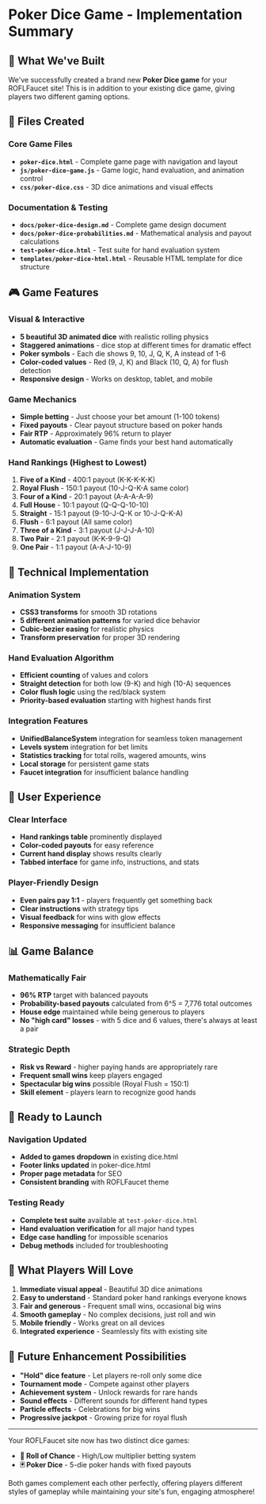 # Poker Dice Game - Implementation Summary

## 🎉 What We've Built

We've successfully created a brand new **Poker Dice game** for your ROFLFaucet site! This is in addition to your existing dice game, giving players two different gaming options.

## 📁 Files Created

### Core Game Files
- **`poker-dice.html`** - Complete game page with navigation and layout
- **`js/poker-dice-game.js`** - Game logic, hand evaluation, and animation control
- **`css/poker-dice.css`** - 3D dice animations and visual effects

### Documentation & Testing
- **`docs/poker-dice-design.md`** - Complete game design document
- **`docs/poker-dice-probabilities.md`** - Mathematical analysis and payout calculations  
- **`test-poker-dice.html`** - Test suite for hand evaluation system
- **`templates/poker-dice-html.html`** - Reusable HTML template for dice structure

## 🎮 Game Features

### Visual & Interactive
- **5 beautiful 3D animated dice** with realistic rolling physics
- **Staggered animations** - dice stop at different times for dramatic effect
- **Poker symbols** - Each die shows 9, 10, J, Q, K, A instead of 1-6
- **Color-coded values** - Red (9, J, K) and Black (10, Q, A) for flush detection
- **Responsive design** - Works on desktop, tablet, and mobile

### Game Mechanics
- **Simple betting** - Just choose your bet amount (1-100 tokens)
- **Fixed payouts** - Clear payout structure based on poker hands
- **Fair RTP** - Approximately 96% return to player
- **Automatic evaluation** - Game finds your best hand automatically

### Hand Rankings (Highest to Lowest)
1. **Five of a Kind** - 400:1 payout (K-K-K-K-K)
2. **Royal Flush** - 150:1 payout (10-J-Q-K-A same color)
3. **Four of a Kind** - 20:1 payout (A-A-A-A-9)
4. **Full House** - 10:1 payout (Q-Q-Q-10-10)
5. **Straight** - 15:1 payout (9-10-J-Q-K or 10-J-Q-K-A)
6. **Flush** - 6:1 payout (All same color)
7. **Three of a Kind** - 3:1 payout (J-J-J-A-10)
8. **Two Pair** - 2:1 payout (K-K-9-9-Q)
9. **One Pair** - 1:1 payout (A-A-J-10-9)

## 🔧 Technical Implementation

### Animation System
- **CSS3 transforms** for smooth 3D rotations
- **5 different animation patterns** for varied dice behavior
- **Cubic-bezier easing** for realistic physics
- **Transform preservation** for proper 3D rendering

### Hand Evaluation Algorithm
- **Efficient counting** of values and colors
- **Straight detection** for both low (9-K) and high (10-A) sequences
- **Color flush logic** using the red/black system
- **Priority-based evaluation** starting with highest hands first

### Integration Features
- **UnifiedBalanceSystem** integration for seamless token management
- **Levels system** integration for bet limits
- **Statistics tracking** for total rolls, wagered amounts, wins
- **Local storage** for persistent game stats
- **Faucet integration** for insufficient balance handling

## 🎯 User Experience

### Clear Interface
- **Hand rankings table** prominently displayed
- **Color-coded payouts** for easy reference
- **Current hand display** shows results clearly
- **Tabbed interface** for game info, instructions, and stats

### Player-Friendly Design
- **Even pairs pay 1:1** - players frequently get something back
- **Clear instructions** with strategy tips
- **Visual feedback** for wins with glow effects
- **Responsive messaging** for insufficient balance

## 📊 Game Balance

### Mathematically Fair
- **96% RTP** target with balanced payouts
- **Probability-based payouts** calculated from 6^5 = 7,776 total outcomes
- **House edge** maintained while being generous to players
- **No "high card" losses** - with 5 dice and 6 values, there's always at least a pair

### Strategic Depth
- **Risk vs Reward** - higher paying hands are appropriately rare
- **Frequent small wins** keep players engaged
- **Spectacular big wins** possible (Royal Flush = 150:1)
- **Skill element** - players learn to recognize good hands

## 🚀 Ready to Launch

### Navigation Updated
- **Added to games dropdown** in existing dice.html
- **Footer links updated** in poker-dice.html
- **Proper page metadata** for SEO
- **Consistent branding** with ROFLFaucet theme

### Testing Ready
- **Complete test suite** available at `test-poker-dice.html`
- **Hand evaluation verification** for all major hand types
- **Edge case handling** for impossible scenarios
- **Debug methods** included for troubleshooting

## 🎊 What Players Will Love

1. **Immediate visual appeal** - Beautiful 3D dice animations
2. **Easy to understand** - Standard poker hand rankings everyone knows
3. **Fair and generous** - Frequent small wins, occasional big wins
4. **Smooth gameplay** - No complex decisions, just roll and win
5. **Mobile friendly** - Works great on all devices
6. **Integrated experience** - Seamlessly fits with existing site

## 🔮 Future Enhancement Possibilities

- **"Hold" dice feature** - Let players re-roll only some dice
- **Tournament mode** - Compete against other players
- **Achievement system** - Unlock rewards for rare hands
- **Sound effects** - Different sounds for different hand types
- **Particle effects** - Celebrations for big wins
- **Progressive jackpot** - Growing prize for royal flush

---

Your ROFLFaucet site now has two distinct dice games:
- **🎲 Roll of Chance** - High/Low multiplier betting system
- **🃏 Poker Dice** - 5-die poker hands with fixed payouts

Both games complement each other perfectly, offering players different styles of gameplay while maintaining your site's fun, engaging atmosphere!

